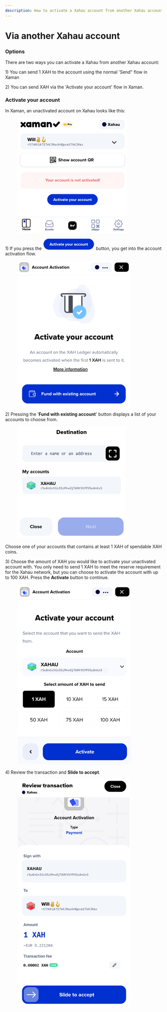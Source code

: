 ```yaml
---
description: How to activate a Xahau account from another Xahau account
---
```


# Via another Xahau account

### Options

There are two ways you can activate a Xahau from another Xahau account:

1\) You can send 1 XAH to the account using the normal 'Send" flow in Xaman

2\) You can send XAH via the 'Activate your account' flow in Xaman.



### Activate your account

In Xaman, an unactivated account on Xahau looks like this:

<figure><img src="../../.gitbook/assets/image (1) (1).png" alt=""><figcaption></figcaption></figure>

1\) If you press the <img src="../../.gitbook/assets/image (2).png" alt="" data-size="line"> button, you get into the account activation flow.

<figure><img src="../../.gitbook/assets/image (3).png" alt=""><figcaption></figcaption></figure>

2\) Pressing the '**Fund with existing account**' button displays a list of your accounts to choose from.

<figure><img src="../../.gitbook/assets/image (78).png" alt=""><figcaption></figcaption></figure>

Choose one of your accounts that contains at least 1 XAH of spendable XAH coins.

3\) Choose the amount of XAH you would like to activate your unactivated account with. You only need to send 1 XAH to meet the reserve requirement for the Xahau network, but you can choose to activate the account with up to 100 XAH. Press the **Activate** button to continue.

<figure><img src="../../.gitbook/assets/image (80).png" alt=""><figcaption></figcaption></figure>

4\) Review the transaction and **Slide to accept**.



<figure><img src="../../.gitbook/assets/image.png" alt=""><figcaption></figcaption></figure>

